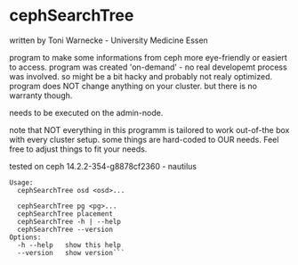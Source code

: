 # cephSearchTree

written by Toni Warnecke - University Medicine Essen

program to make some informations from ceph more eye-friendly or easiert to access.
program was created 'on-demand' - no real developemt process was involved. so might be a bit hacky and probably not realy optimized.
program does NOT change anything on your cluster. but there is no warranty though.

needs to be executed on the admin-node.

note that NOT everything in this programm is tailored to work out-of-the box with every cluster setup.
some things are hard-coded to OUR needs. Feel free to adjust things to fit your needs.

tested on ceph 14.2.2-354-g8878cf2360 - nautilus

```
Usage:
  cephSearchTree osd <osd>...
  
  cephSearchTree pg <pg>...
  cephSearchTree placement
  cephSearchTree -h | --help
  cephSearchTree --version
Options:
  -h --help   show this help
  --version   show version```
